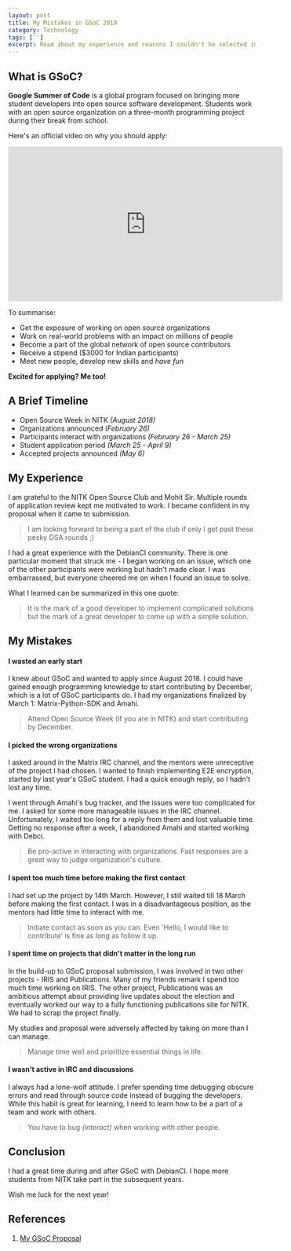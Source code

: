 ```yaml
---
layout: post
title: My Mistakes in GSoC 2019
category: Technology
tags: ['']
excerpt: Read about my experience and reasons I couldn't be selected in GSoC 2019, the dream internship in the open source community.
---
```


## What is GSoC?

**Google Summer of Code** is a global program focused on bringing more student developers into open source software development. Students work with an open source organization on a three-month programming project during their break from school.

Here's an official video on why you should apply:

<center>
<iframe width="560" height="315" src="https://www.youtube.com/embed/S6IP_6HG2QE" frameborder="0" allow="accelerometer; autoplay; encrypted-media; gyroscope; picture-in-picture" allowfullscreen></iframe>
</center>

To summarise:
- Get the exposure of working on open source organizations
- Work on real-world problems with an impact on millions of people
- Become a part of the global network of open source contributors
- Receive a stipend ($3000 for Indian participants)
- Meet new people, develop new skills and *have fun*

**Excited for applying? Me too!**

## A Brief Timeline

- Open Source Week in NITK _(August 2018)_
- Organizations announced _(February 26)_
- Participants interact with organizations _(February 26 - March 25)_
- Student application period _(March 25 - April 9)_
- Accepted projects announced _(May 6)_

## My Experience

I am grateful to the NITK Open Source Club and Mohit Sir. Multiple rounds of application review kept me motivated to work. I became confident in my proposal when it came to submission.

> I am looking forward to being a part of the club if only I get past these pesky DSA rounds ;)

I had a great experience with the DebianCI community. There is one particular moment that struck me - I began working on an issue, which one of the other participants were working but hadn't made clear. I was embarrassed, but everyone cheered me on when I found an issue to solve.

What I learned can be summarized in this one quote:

> It is the mark of a good developer to implement complicated solutions but the mark of a great developer to come up with a simple solution.

## My Mistakes

#### I wasted an early start

I knew about GSoC and wanted to apply since August 2018. I could have gained enough programming knowledge to start contributing by December, which is a lot of GSoC participants do. I had my organizations finalized by March 1: Matrix-Python-SDK and Amahi.

> Attend Open Source Week (if you are in NITK) and start contributing by December.

#### I picked the wrong organizations

I asked around in the Matrix IRC channel, and the mentors were unreceptive of the project I had chosen. I wanted to finish implementing E2E encryption, started by last year's GSoC student. I had a quick enough reply, so I hadn't lost any time.

I went through Amahi's bug tracker, and the issues were too complicated for me. I asked for some more manageable issues in the IRC channel. Unfortunately, I waited too long for a reply from them and lost valuable time. Getting no response after a week, I abandoned Amahi and started working with Debci.

> Be pro-active in interacting with organizations. Fast responses are a great way to judge organization's culture.

#### I spent too much time before making the first contact

I had set up the project by 14th March. However, I still waited till 18 March before making the first contact. I was in a disadvantageous position, as the mentors had little time to interact with me.

> Initiate contact as soon as you can. Even 'Hello, I would like to contribute' is fine as long as follow it up.

#### I spent time on projects that didn't matter in the long run

In the build-up to GSoC proposal submission, I was involved in two other projects - IRIS and Publications. Many of my friends remark I spend too much time working on IRIS. The other project, Publications was an ambitious attempt about providing live updates about the election and eventually worked our way to a fully functioning publications site for NITK. We had to scrap the project finally.

My studies and proposal were adversely affected by taking on more than I can manage.

> Manage time well and prioritize essential things in life.

#### I wasn't active in IRC and discussions

I always had a lone-wolf attitude. I prefer spending time debugging obscure errors and read through source code instead of bugging the developers. While this habit is great for learning, I need to learn how to be a part of a team and work with others.

> You have to bug _(interact)_ when working with other people.

## Conclusion

I had a great time during and after GSoC with DebianCI. I hope more students from NITK take part in the subsequent years.

Wish me luck for the next year!

## References

1. [My GSoC Proposal](/assets/pdf/GSoC%202019%20Proposal.pdf)
